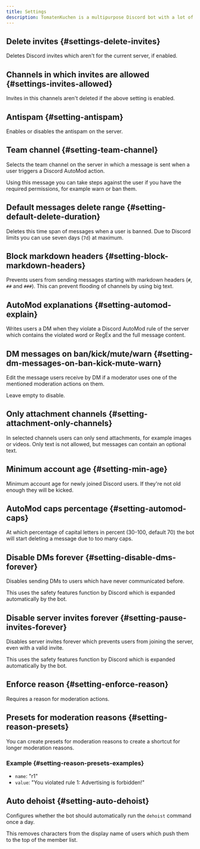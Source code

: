 ```yaml
---
title: Settings
description: TomatenKuchen is a multipurpose Discord bot with a lot of features. Explains all AutoMod settings.
---
```


## Delete invites {#settings-delete-invites}

Deletes Discord invites which aren't for the current server, if enabled.

## Channels in which invites are allowed {#settings-invites-allowed}

Invites in this channels aren't deleted if the above setting is enabled.

## Antispam {#setting-antispam}

Enables or disables the antispam on the server.

## Team channel {#setting-team-channel}

Selects the team channel on the server in which a message is sent when a user triggers a Discord AutoMod action.

Using this message you can take steps against the user if you have the required permissions, for example warn or ban them.

## Default messages delete range {#setting-default-delete-duration}

Deletes this time span of messages when a user is banned. Due to Discord limits you can use seven days (`7d`) at maximum.

## Block markdown headers {#setting-block-markdown-headers}

Prevents users from sending messages starting with markdown headers (`#`, `##` and `###`). This can prevent flooding of channels by using big text.

## AutoMod explanations {#setting-automod-explain}

Writes users a DM when they violate a Discord AutoMod rule of the server which contains the violated word or RegEx and the full message content.

## DM messages on ban/kick/mute/warn {#setting-dm-messages-on-ban-kick-mute-warn}

Edit the message users receive by DM if a moderator uses one of the mentioned moderation actions on them.

Leave empty to disable.

## Only attachment channels {#setting-attachment-only-channels}

In selected channels users can only send attachments, for example images or videos. Only text is not allowed, but messages can contain an optional text.

## Minimum account age {#setting-min-age}

Minimum account age for newly joined Discord users. If they're not old enough they will be kicked.

## AutoMod caps percentage {#setting-automod-caps}

At which percentage of capital letters in percent (30-100, default 70) the bot will start deleting a message due to too many caps.

## Disable DMs forever {#setting-disable-dms-forever}

Disables sending DMs to users which have never communicated before.

This uses the safety features function by Discord which is expanded automatically by the bot.

## Disable server invites forever {#setting-pause-invites-forever}

Disables server invites forever which prevents users from joining the server, even with a valid invite.

This uses the safety features function by Discord which is expanded automatically by the bot.

## Enforce reason {#setting-enforce-reason}

Requires a reason for moderation actions.

## Presets for moderation reasons {#setting-reason-presets}

You can create presets for moderation reasons to create a shortcut for longer moderation reasons.

### Example {#setting-reason-presets-examples}

- `name`: "r1"
- `value`: "You violated rule 1: Advertising is forbidden!"

## Auto dehoist {#setting-auto-dehoist}

Configures whether the bot should automatically run the `dehoist` command once a day.

This removes characters from the display name of users which push them to the top of the member list.
